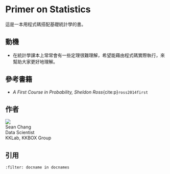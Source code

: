 # Primer on Statistics

這是一本用程式碼搭配基礎統計學的書。

## 動機

- 在統計學課本上常常會有一些定理很難理解，希望能藉由程式碼實際執行，來幫助大家更好地理解。

## 參考書籍

- *A First Course in Probability, Sheldon Ross*{cite:p}`ross2014first`

## 作者

<div class='authors'>
  <div class='author'>
    <img class='avatar' src="https://github.com/r05323028.png?size=125">
    <div class='name'>Sean Chang</div>
    <div class='title'>Data Scientist</div>
    <div class='organization'>KKLab, KKBOX Group</div>
  </div>
</div>

## 引用

```{bibliography}
:filter: docname in docnames
```

